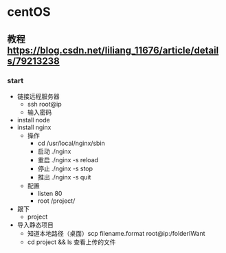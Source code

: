 # centOS

## 教程 https://blog.csdn.net/liliang_11676/article/details/79213238

### start
- 链接远程服务器
    + ssh root@ip
    + 输入密码
- install node
- install nginx
    + 操作
        * cd /usr/local/nginx/sbin
        * 启动 ./nginx
        * 重启 ./nginx -s reload
        * 停止 ./nginx -s stop
        * 推出 ./nginx -s quit 
    + 配置
        * listen 80
        * root /project/
- 跟下
    + project
- 导入静态项目
    + 知道本地路径（桌面）scp filename.format root@ip:/folderIWant
    + cd project && ls 查看上传的文件
